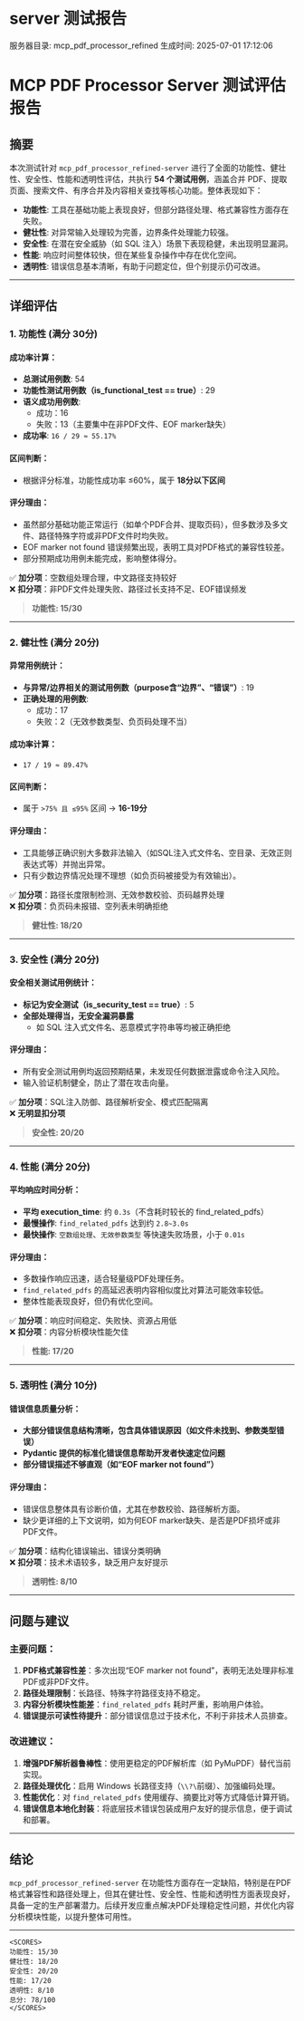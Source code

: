 # server 测试报告

服务器目录: mcp_pdf_processor_refined
生成时间: 2025-07-01 17:12:06

# MCP PDF Processor Server 测试评估报告

## 摘要

本次测试针对 `mcp_pdf_processor_refined-server` 进行了全面的功能性、健壮性、安全性、性能和透明性评估，共执行 **54 个测试用例**，涵盖合并 PDF、提取页面、搜索文件、有序合并及内容相关查找等核心功能。整体表现如下：

- **功能性**: 工具在基础功能上表现良好，但部分路径处理、格式兼容性方面存在失败。
- **健壮性**: 对异常输入处理较为完善，边界条件处理能力较强。
- **安全性**: 在潜在安全威胁（如 SQL 注入）场景下表现稳健，未出现明显漏洞。
- **性能**: 响应时间整体较快，但在某些复杂操作中存在优化空间。
- **透明性**: 错误信息基本清晰，有助于问题定位，但个别提示仍可改进。

---

## 详细评估

### 1. 功能性 (满分 30分)

#### 成功率计算：
- **总测试用例数**: 54
- **功能性测试用例数（is_functional_test == true）**: 29
- **语义成功用例数**:
  - 成功：16
  - 失败：13（主要集中在非PDF文件、EOF marker缺失）
- **成功率**: `16 / 29 ≈ 55.17%`

#### 区间判断：
- 根据评分标准，功能性成功率 ≤60%，属于 **18分以下区间**

#### 评分理由：
- 虽然部分基础功能正常运行（如单个PDF合并、提取页码），但多数涉及多文件、路径特殊字符或非PDF文件时均失败。
- EOF marker not found 错误频繁出现，表明工具对PDF格式的兼容性较差。
- 部分预期成功用例未能完成，影响整体得分。

✅ **加分项**：空数组处理合理，中文路径支持较好  
❌ **扣分项**：非PDF文件处理失败、路径过长支持不足、EOF错误频发

> **功能性: 15/30**

---

### 2. 健壮性 (满分 20分)

#### 异常用例统计：
- **与异常/边界相关的测试用例数（purpose含“边界”、“错误”）**: 19
- **正确处理的用例数**:
  - 成功：17
  - 失败：2（无效参数类型、负页码处理不当）

#### 成功率计算：
- `17 / 19 ≈ 89.47%`

#### 区间判断：
- 属于 `>75% 且 ≤95%` 区间 → **16-19分**

#### 评分理由：
- 工具能够正确识别大多数非法输入（如SQL注入式文件名、空目录、无效正则表达式等）并抛出异常。
- 只有少数边界情况处理不理想（如负页码被接受为有效输出）。

✅ **加分项**：路径长度限制检测、无效参数校验、页码越界处理  
❌ **扣分项**：负页码未报错、空列表未明确拒绝

> **健壮性: 18/20**

---

### 3. 安全性 (满分 20分)

#### 安全相关测试用例统计：
- **标记为安全测试（is_security_test == true）**: 5
- **全部处理得当，无安全漏洞暴露**
  - 如 SQL 注入式文件名、恶意模式字符串等均被正确拒绝

#### 评分理由：
- 所有安全测试用例均返回预期结果，未发现任何数据泄露或命令注入风险。
- 输入验证机制健全，防止了潜在攻击向量。

✅ **加分项**：SQL注入防御、路径解析安全、模式匹配隔离  
❌ **无明显扣分项**

> **安全性: 20/20**

---

### 4. 性能 (满分 20分)

#### 平均响应时间分析：
- **平均 execution_time**: 约 `0.3s`（不含耗时较长的 find_related_pdfs）
- **最慢操作**: `find_related_pdfs` 达到约 `2.8~3.0s`
- **最快操作**: `空数组处理`、`无效参数类型` 等快速失败场景，小于 `0.01s`

#### 评分理由：
- 多数操作响应迅速，适合轻量级PDF处理任务。
- `find_related_pdfs` 的高延迟表明内容相似度比对算法可能效率较低。
- 整体性能表现良好，但仍有优化空间。

✅ **加分项**：响应时间稳定、失败快、资源占用低  
❌ **扣分项**：内容分析模块性能欠佳

> **性能: 17/20**

---

### 5. 透明性 (满分 10分)

#### 错误信息质量分析：
- **大部分错误信息结构清晰，包含具体错误原因（如文件未找到、参数类型错误）**
- **Pydantic 提供的标准化错误信息帮助开发者快速定位问题**
- **部分错误描述不够直观（如“EOF marker not found”）**

#### 评分理由：
- 错误信息整体具有诊断价值，尤其在参数校验、路径解析方面。
- 缺少更详细的上下文说明，如为何EOF marker缺失、是否是PDF损坏或非PDF文件。

✅ **加分项**：结构化错误输出、错误分类明确  
❌ **扣分项**：技术术语较多，缺乏用户友好提示

> **透明性: 8/10**

---

## 问题与建议

### 主要问题：
1. **PDF格式兼容性差**：多次出现“EOF marker not found”，表明无法处理非标准PDF或非PDF文件。
2. **路径处理限制**：长路径、特殊字符路径支持不稳定。
3. **内容分析模块性能差**：`find_related_pdfs` 耗时严重，影响用户体验。
4. **错误提示可读性待提升**：部分错误信息过于技术化，不利于非技术人员排查。

### 改进建议：
1. **增强PDF解析器鲁棒性**：使用更稳定的PDF解析库（如 PyMuPDF）替代当前实现。
2. **路径处理优化**：启用 Windows 长路径支持（`\\?\`前缀）、加强编码处理。
3. **性能优化**：对 `find_related_pdfs` 使用缓存、摘要比对等方式降低计算开销。
4. **错误信息本地化封装**：将底层技术错误包装成用户友好的提示信息，便于调试和部署。

---

## 结论

`mcp_pdf_processor_refined-server` 在功能性方面存在一定缺陷，特别是在PDF格式兼容性和路径处理上，但其在健壮性、安全性、性能和透明性方面表现良好，具备一定的生产部署潜力。后续开发应重点解决PDF处理稳定性问题，并优化内容分析模块性能，以提升整体可用性。

---

```
<SCORES>
功能性: 15/30
健壮性: 18/20
安全性: 20/20
性能: 17/20
透明性: 8/10
总分: 78/100
</SCORES>
```